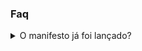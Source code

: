 ### Faq

<div class="faq__list">
  <details class="faq__item">
      <summary class="faq__question">
        O manifesto já foi lançado?
      </summary>
      <p class="faq__answer">
        Aguarde mais um pouco!
      </p>
    </details>
</div>
